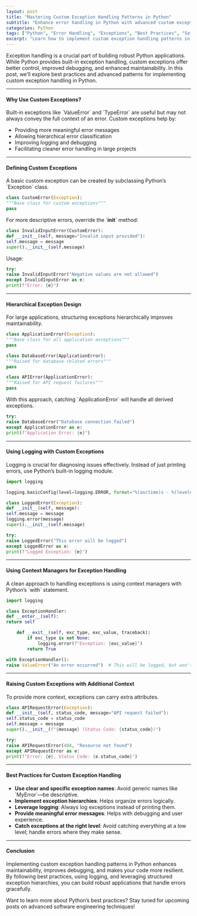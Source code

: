 ```yaml
---
layout: post
title: "Mastering Custom Exception Handling Patterns in Python"
subtitle: "Enhance error handling in Python with advanced custom exception patterns"
categories: Python
tags: ["Python", "Error Handling", "Exceptions", "Best Practices", "Software Development"]
excerpt: "Learn how to implement custom exception handling patterns in Python for better error management, maintainability, and debugging."
---
```




Exception handling is a crucial part of building robust Python applications. While Python provides built-in exception handling, custom exceptions offer better control, improved debugging, and enhanced maintainability. In this post, we’ll explore best practices and advanced patterns for implementing custom exception handling in Python.

---

#### Why Use Custom Exceptions?

Built-in exceptions like &#96;ValueError&#96; and &#96;TypeError&#96; are useful but may not always convey the full context of an error. Custom exceptions help by:

- Providing more meaningful error messages
- Allowing hierarchical error classification
- Improving logging and debugging
- Facilitating cleaner error handling in large projects

---

#### Defining Custom Exceptions

A basic custom exception can be created by subclassing Python’s &#96;Exception&#96; class.

```python  
class CustomError(Exception):  
"""Base class for custom exceptions"""  
pass  
```

For more descriptive errors, override the &#96;__init__&#96; method:

```python  
class InvalidInputError(CustomError):  
def __init__(self, message="Invalid input provided"):  
self.message = message  
super().__init__(self.message)  
```

Usage:

```python  
try:  
raise InvalidInputError("Negative values are not allowed")  
except InvalidInputError as e:  
print(f"Error: {e}")  
```

---

#### Hierarchical Exception Design

For large applications, structuring exceptions hierarchically improves maintainability.

```python  
class ApplicationError(Exception):  
"""Base class for all application exceptions"""  
pass

class DatabaseError(ApplicationError):  
"""Raised for database-related errors"""  
pass

class APIError(ApplicationError):  
"""Raised for API request failures"""  
pass  
```

With this approach, catching &#96;ApplicationError&#96; will handle all derived exceptions.

```python  
try:  
raise DatabaseError("Database connection failed")  
except ApplicationError as e:  
print(f"Application Error: {e}")  
```

---

#### Using Logging with Custom Exceptions

Logging is crucial for diagnosing issues effectively. Instead of just printing errors, use Python’s built-in logging module.

```python  
import logging

logging.basicConfig(level=logging.ERROR, format="%(asctime)s - %(levelname)s - %(message)s")

class LoggedError(Exception):  
def __init__(self, message):  
self.message = message  
logging.error(message)  
super().__init__(self.message)

try:  
raise LoggedError("This error will be logged")  
except LoggedError as e:  
print(f"Logged Exception: {e}")  
```

---

#### Using Context Managers for Exception Handling

A clean approach to handling exceptions is using context managers with Python’s &#96;with&#96; statement.

```python  
import logging

class ExceptionHandler:  
def __enter__(self):  
return self

    def __exit__(self, exc_type, exc_value, traceback):  
        if exc_type is not None:  
            logging.error(f"Exception: {exc_value}")  
        return True  

with ExceptionHandler():  
raise ValueError("An error occurred")  # This will be logged, but won't crash the program  
```

---

#### Raising Custom Exceptions with Additional Context

To provide more context, exceptions can carry extra attributes.

```python  
class APIRequestError(Exception):  
def __init__(self, status_code, message="API request failed"):  
self.status_code = status_code  
self.message = message  
super().__init__(f"{message} (Status Code: {status_code})")

try:  
raise APIRequestError(404, "Resource not found")  
except APIRequestError as e:  
print(f"Error: {e}, Status Code: {e.status_code}")  
```

---

#### Best Practices for Custom Exception Handling

- **Use clear and specific exception names**: Avoid generic names like &#96;MyError&#96;—be descriptive.
- **Implement exception hierarchies**: Helps organize errors logically.
- **Leverage logging**: Always log exceptions instead of printing them.
- **Provide meaningful error messages**: Helps with debugging and user experience.
- **Catch exceptions at the right level**: Avoid catching everything at a low level; handle errors where they make sense.

---

#### Conclusion

Implementing custom exception handling patterns in Python enhances maintainability, improves debugging, and makes your code more resilient. By following best practices, using logging, and leveraging structured exception hierarchies, you can build robust applications that handle errors gracefully.

Want to learn more about Python’s best practices? Stay tuned for upcoming posts on advanced software engineering techniques!  
